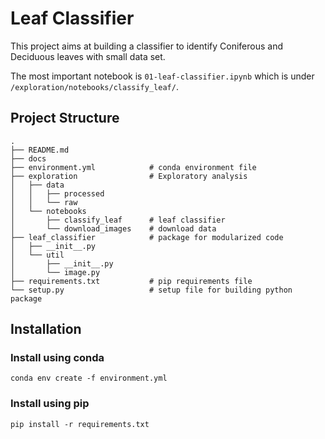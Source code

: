 # Leaf Classifier

This project aims at building a classifier to identify Coniferous and Deciduous leaves with small data set.

The most important notebook is `01-leaf-classifier.ipynb` which is under `/exploration/notebooks/classify_leaf/`.

## Project Structure

```
.
├── README.md
├── docs
├── environment.yml            # conda environment file
├── exploration                # Exploratory analysis
│   ├── data
│   │   ├── processed
│   │   └── raw
│   └── notebooks
│       ├── classify_leaf      # leaf classifier
│       └── download_images    # download data
├── leaf_classifier            # package for modularized code
│   ├── __init__.py
│   └── util
│       ├── __init__.py
│       └── image.py
├── requirements.txt           # pip requirements file
└── setup.py                   # setup file for building python package
```

## Installation
### Install using conda
```
conda env create -f environment.yml
```

### Install using pip
```
pip install -r requirements.txt
```
